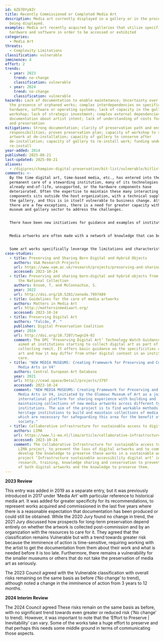 ```yaml
---
id: 6Zb7OYy8Zr
title: Recently Commissioned or Completed Media Art
description: Media art currently displayed in a gallery or in the process of
  being displayed.
examples: Media art recently acquired by galleries that utilize specific
  hardware and software in order to be accessed or exhibited
categories:
  - Media Art
threats:
  - Complexity Limitations
classification: vulnerable
imminence: 4
effort: 2
trends:
  - year: 2023
    trend: no-change
    classification: vulnerable
  - year: 2024
    trend: no-change
    classification: vulnerable
hazards: Lack of documentation to enable maintenance; Uncertainty over IPR or
  the presence of orphaned works; complex interdependencies on specific
  hardware, software or operating systems; lack of capacity in the gallery or
  workshop; lack of strategic investment; complex external dependencies; lack of
  documentation about artist intent; lack of understanding of costs for display
  and preservation
mitigations: Strong documentation; clarity of preservation path and ensuing
  responsibilities; proven preservation plan; capacity of workshop to support
  artwork at de-installation; capacity of gallery to conserve after
  de-installation; capacity of gallery to re-install work; funding understood to
  re-install
year-added: 2014
published: 2025-08-21
last-updated: 2025-08-21
aliases:
  - /digipres/champion-digital-preservation/bit-list/vulnerable/bitlist-media-art
comments: >-
  By the time digital art, time-based media, etc., has entered into the
  permanent care of a stewarding institution, many of its technologies are
  already end-of-life, unsupported, or the hardware components have
  deteriorated. Often the expertise to maintain these many interacting
  components sits outside the host organization, with a technical supplier to
  the gallery, and this is in itself vulnerable to business change. Although
  there are a few exceptions, there is a need for greater capacity within the
  museum and gallery sector to address the challenges.


  There have been new initiatives for guidance and examples of institutions taking wider sectoral responsibility for standards, which have helped with the effort to preserve, such as Matters in Media Art information resource and guidance.


  Media artworks are often made with a network of knowledge that can be precarious. Documentation around production processes can be minimal, and hence acting quickly with known processes can gather information before the knowledge and people networks start to disperse. This can mean preservation of production environments and associated workflows can be preserved alongside the media.


  Some art works specifically leverage the limitations and characteristics of the systems that they incorporate, often in unusual ways. This can be hard to migrate or emulate accurately.
case-studies:
  - title: Preserving and Sharing Born Digital and Hybrid Objects
    authors: V&A Research Projects
    url: https://www.vam.ac.uk/research/projects/preserving-and-sharing-born-digital-and-hybrid-objects
    accessed: 2023-10-24
  - title: Preserving and sharing born-digital and hybrid objects from and across
      the National Collection
    authors: Ensom, T, and McConnachie, S.
    year: 2022
    url: http://doi.org/10.5281/zenodo.7097489
  - title: Guidelines for the care of media artworks
    authors: Matters in Media Art
    url: http://mattersinmediaart.org/
    accessed: 2023-10-24
  - title: Preserving Digital Art
    authors: "Falcão, P. "
    publisher: Digital Preservation Coalition
    year: 2024
    url: http://doi.org/10.7207/twgn24-02
    comment: The DPC ‘Preserving Digital Art’ Technology Watch Guidance Note is
      aimed at institutions starting to collect digital art as part of a wider
      collecting remit. It offers basic guidance on the specificities of digital
      art and how it may differ from other digital content in an institution’s
      care.
  - title: "NEW MEDIA MUSEUMS: Creating Framework for Preserving and Collecting
      Media Arts in V4"
    authors: Central European Art Database
    year: 2021
    url: http://cead.space/Detail/projects/3797
    accessed: 2023-10-24
    comment: "NEW MEDIA MUSEUMS: Creating Framework for Preserving and Collecting
      Media Arts in V4, initiated by the Olomouc Museum of Art as a joint
      international platform for sharing experience with building and
      maintaining collections of new media artworks across different types of
      institutions. The aim of the project is to find workable methods for
      heritage institutions to build and maintain collections of media arts,
      which are necessary for safeguarding this area for the benefit of
      society."
  - title: Collaborative infrastructure for sustainable access to digital art
    authors: LIMA
    url: https://www.li-ma.nl/lima/article/collaborative-infrastructure-sustainable-access-digital-art
    accessed: 2023-10-24
    comment: The Collaborative Infrastructure for sustainable access to digital art
      LIMA project, to prevent the loss of digital artworks and to commonly
      develop the knowledge to preserve these works in a sustainable way. The
      project ‘Infrastructure sustainable accessibility digital art’ invests in
      research, training, knowledge sharing and conservation to prevent the loss
      of both digital artworks and the knowledge to preserve them.
---
```

**2023 Review**

This entry was added in 2019 as a separate entry, but it was previously introduced in 2017 under ‘Media Art’ with particular reference to historical media art. It was added for greater specificity for its recommendations, to represent works acquired and commissioned in the last five years where there is a reasonable expectation that documentation has been produced or could still be obtained. While the 2020 Jury found no change in trend, the 2021 Jury discussed how prospects for long-term preservation depend entirely on whether the artwork is collected post-commission and by an organization with the resources to care for it. They agreed that the classification remains Vulnerable but with a trend towards greater risk because the imminence of action is time-sensitive, requiring working with the artist to get the documentation from them about their work and what is needed before it is too late. Furthermore, there remains a vulnerability for the smaller museums or others that do not take the preservation of media art as seriously.

The 2023 Council agreed with the Vulnerable classification with overall risks remaining on the same basis as before (‘No change’ to trend), although noted a change in the imminence of action from 3 years to 12 months.

**2024 Interim Review**

The 2024 Council agreed These risks remain on the same basis as before, with no significant trend towards even greater or reduced risk (‘No change’ to trend). However, it was important to note that the ‘Effort to Preserve | Inevitability’ can vary. Some of the works take a huge effort to preserve and that perhaps this needs some middle ground in terms of communicating those aspects.
